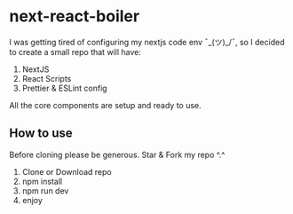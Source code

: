 # next-react-boiler
I was getting tired of configuring my nextjs code env ¯\_(ツ)_/¯, so I decided to create a small repo that will have:
1. NextJS
2. React Scripts
3. Prettier & ESLint config

All the core components are setup and ready to use.

## How to use
Before cloning please be generous. Star & Fork my repo ^.^
1. Clone or Download repo
2. npm install
3. npm run dev
4. enjoy
